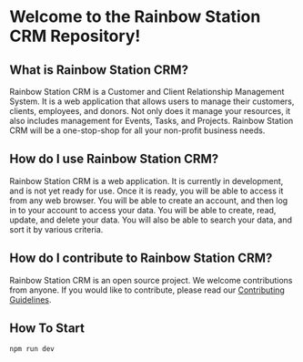 # Welcome to the Rainbow Station CRM Repository!

## What is Rainbow Station CRM?

Rainbow Station CRM is a Customer and Client Relationship Management System. It is a web application that allows users to manage their customers, clients, employees, and donors. Not only does it manage your resources, it also includes management for Events, Tasks, and Projects. Rainbow Station CRM will be a one-stop-shop for all your non-profit business needs.

## How do I use Rainbow Station CRM?

Rainbow Station CRM is a web application. It is currently in development, and is not yet ready for use. Once it is ready, you will be able to access it from any web browser. You will be able to create an account, and then log in to your account to access your data. You will be able to create, read, update, and delete your data. You will also be able to search your data, and sort it by various criteria.

## How do I contribute to Rainbow Station CRM?

Rainbow Station CRM is an open source project. We welcome contributions from anyone. If you would like to contribute, please read our [Contributing Guidelines](Contributing.md).

## How To Start
```
npm run dev
```
